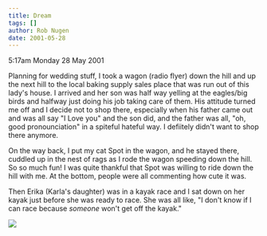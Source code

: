 ```yaml
---
title: Dream
tags: []
author: Rob Nugen
date: 2001-05-28
---
```


<p class=date>5:17am Monday 28 May 2001</p>

<p class=dream>Planning for wedding stuff, I took a
wagon (radio flyer) down the hill and up the next hill
to the local baking supply sales place that was run
out of this lady's house.  I arrived and her son was
half way yelling at the eagles/big birds and halfway
just doing his job taking care of them.  His attitude
turned me off and I decide  not to shop there,
especially when his father came out and was all say "I
Love you" and the son did, and the father was all,
"oh, good pronounciation" in a spiteful hateful way.  
I defiitely didn't want to shop there anymore.</p>

<p class=dream>On the way back, I put my cat Spot in
the wagon, and he stayed there, cuddled up in the nest
of rags as I rode the wagon speeding down the hill. 
So so much fun!  I was quite thankful that Spot was
willing to ride down the hill with me.  At the bottom,
people were all commenting how cute it was.</p>

<p class=dream>Then Erika (Karla's daughter) was in a
kayak race and I sat down on her kayak just before she
was ready to race.  She was all like, "I don't know if
I can race because <em>someone</em> won't get off the
kayak."</p>

<p><img src="/images/rob/wL-ROB.gif"/></p>
